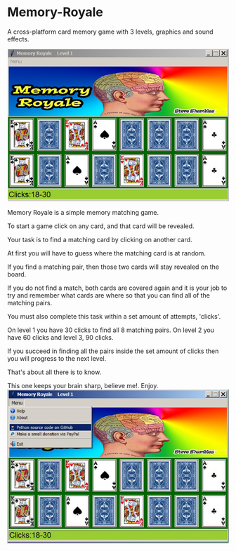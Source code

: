 # Memory-Royale
A cross-platform card memory game with 3 levels, graphics and sound effects.

![Alt Text](https://github.com/Steve-Shambles/Memory-Royale/blob/main/screenshot-memory_royale_1.png)

Memory Royale is a simple memory matching game.

To start a game click on any card, and that card will be revealed.

Your task is to find a matching card by clicking on another card.

At first you will have to guess where the matching card is at random.

If you find a matching pair, then those two cards will stay revealed on the board.

If you do not find a match, both cards are covered again and it is your job to try and remember what cards are where so that you can find all of the matching pairs.

You must also complete this task within a set amount of attempts, 'clicks'.

On level 1 you have 30 clicks to find all 8 matching pairs.
On level 2 you have 60 clicks and level 3, 90 clicks.

If you succeed in finding all the pairs inside the set amount of clicks then you will progress to the next level.

That's about all there is to know.

This one keeps your brain sharp, believe me!.
Enjoy.
![Alt Text](https://github.com/Steve-Shambles/Memory-Royale/blob/main/screenshot_memory_royale_2.png)

